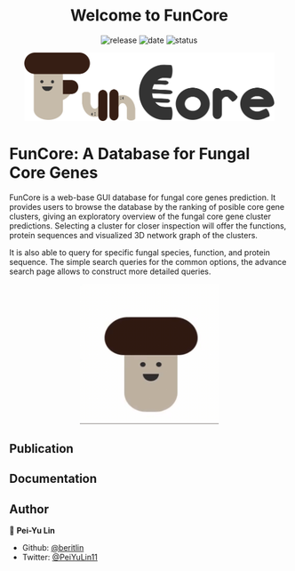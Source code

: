 <h1 align="center"> Welcome to FunCore </h1>

<p align="center">
  <a>
    <img alt="release" src="https://img.shields.io/github/release-date/beritlin/FunCore" target="_blank" />
  </a>
  <a>
    <img alt="date" src="https://img.shields.io/github/last-commit/beritlin/FunCore" target="_blank" />
  </a>
  <a>
    <img alt="status" src="https://img.shields.io/badge/status-on_going-lightgrey.svg" target="_blank" />
  </a>
</p>
<p align="center"> 
<img src="Logo.png" width=450/>
</p>

# FunCore:  A Database for Fungal Core Genes

FunCore is a web-base GUI database for fungal core genes prediction. It provides users to browse the database by the ranking of posible core gene clusters, giving an exploratory overview of the fungal core gene cluster predictions. Selecting a cluster for closer inspection will offer the functions, protein sequences and visualized 3D network graph of the clusters.

It is also able to query for specific fungal species, function, and protein sequence. The simple search queries for the common options, the advance search page allows to construct more detailed queries.



<p align="center"> 
<img src="Logo.gif" width=250/>
</p>



## Publication



## Documentation



## Author

🥀  **Pei-Yu Lin**

- Github: [@beritlin](https://github.com/beritlin)
- Twitter: [@PeiYuLin11](https://twitter.com/PeiYuLin11) 
